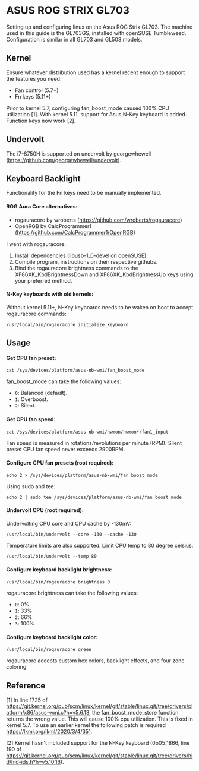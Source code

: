 ASUS ROG STRIX GL703
====================
Setting up and configuring linux on the Asus ROG Strix GL703. The machine used in this guide is the GL703GS, installed with openSUSE Tumbleweed. Configuration is similar in all GL703 and GL503 models.

Kernel
------
Ensure whatever distribution used has a kernel recent enough to support the features you need:
* Fan control (5.7+)
* Fn keys (5.11+)

Prior to kernel 5.7, configuring fan_boost_mode caused 100% CPU utilization [1].
With kernel 5.11, support for Asus N-Key keyboard is added. Function keys now work [2].

Undervolt
---------
The i7-8750H is supported on undervolt by georgewhewell (https://github.com/georgewhewell/undervolt).

Keyboard Backlight
------------------
Functionality for the Fn keys need to be manually implemented.

#### ROG Aura Core alternatives:
* rogauracore by wroberts (https://github.com/wroberts/rogauracore)
* OpenRGB by CalcProgrammer1 (https://github.com/CalcProgrammer1/OpenRGB)

I went with rogauracore:
1. Install dependencies (libusb-1_0-devel on openSUSE).
2. Compile program, instructions on their respective githubs.
3. Bind the rogauracore brightness commands to the XF86XK_KbdBrightnessDown and XF86XK_KbdBrightnessUp keys using your preferred method.

#### N-Key keyboards with old kernels:
Without kernel 5.11+, N-Key keyboards needs to be waken on boot to accept rogauracore commands:
```
/usr/local/bin/rogauracore initialize_keyboard
```

Usage
-----
#### Get CPU fan preset:
```
cat /sys/devices/platform/asus-nb-wmi/fan_boost_mode
```
fan_boost_mode can take the following values:
* `0`: Balanced (default).
* `1`: Overboost.
* `2`: Silent.

#### Get CPU fan speed:
```
cat /sys/devices/platform/asus-nb-wmi/hwmon/hwmon*/fan1_input
```
Fan speed is measured in rotations/revolutions per minute (RPM). Silent preset CPU fan speed never exceeds 2900RPM.

#### Configure CPU fan presets (root required):
```
echo 2 > /sys/devices/platform/asus-nb-wmi/fan_boost_mode
```
Using sudo and tee:
```
echo 2 | sudo tee /sys/devices/platform/asus-nb-wmi/fan_boost_mode
```

#### Undervolt CPU (root required):
Undervolting CPU core and CPU cache by -130mV:
```
/usr/local/bin/undervolt --core -130 --cache -130
```
Temperature limits are also supported. Limit CPU temp to 80 degree celsius:
```
/usr/local/bin/undervolt --temp 80
```

#### Configure keyboard backlight brightness:
```
/usr/local/bin/rogauracore brightness 0
```
rogauracore brightness can take the following values:
* `0`: 0%
* `1`: 33%
* `2`: 66%
* `3`: 100%

#### Configure keyboard backlight color:
```
/usr/local/bin/rogauracore green
```
rogauracore accepts custom hex colors, backlight effects, and four zone coloring.

Reference
---------
[1] In line 1725 of https://git.kernel.org/pub/scm/linux/kernel/git/stable/linux.git/tree/drivers/platform/x86/asus-wmi.c?h=v5.6.13, the fan_boost_mode_store function returns the wrong value. This will cause 100% cpu utilization. This is fixed in kernel 5.7. To use an earlier kernel the following patch is required https://lkml.org/lkml/2020/3/4/351.

[2] Kernel hasn't included support for the N-Key keyboard (0b05:1866, line 190 of https://git.kernel.org/pub/scm/linux/kernel/git/stable/linux.git/tree/drivers/hid/hid-ids.h?h=v5.10.16).
